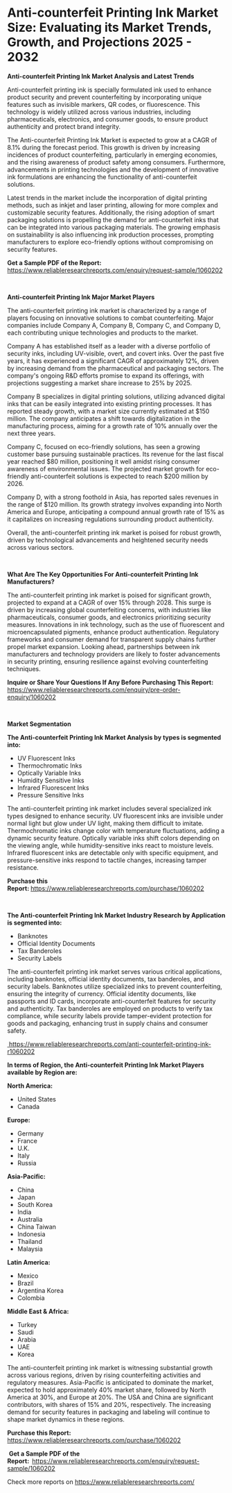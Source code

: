 <p><h1>Anti-counterfeit Printing Ink Market Size: Evaluating its Market Trends, Growth, and Projections 2025 - 2032</h1></p><p><strong>Anti-counterfeit Printing Ink Market Analysis and Latest Trends</strong></p>
<p><p>Anti-counterfeit printing ink is specially formulated ink used to enhance product security and prevent counterfeiting by incorporating unique features such as invisible markers, QR codes, or fluorescence. This technology is widely utilized across various industries, including pharmaceuticals, electronics, and consumer goods, to ensure product authenticity and protect brand integrity.</p><p>The Anti-counterfeit Printing Ink Market is expected to grow at a CAGR of 8.1% during the forecast period. This growth is driven by increasing incidences of product counterfeiting, particularly in emerging economies, and the rising awareness of product safety among consumers. Furthermore, advancements in printing technologies and the development of innovative ink formulations are enhancing the functionality of anti-counterfeit solutions.</p><p>Latest trends in the market include the incorporation of digital printing methods, such as inkjet and laser printing, allowing for more complex and customizable security features. Additionally, the rising adoption of smart packaging solutions is propelling the demand for anti-counterfeit inks that can be integrated into various packaging materials. The growing emphasis on sustainability is also influencing ink production processes, prompting manufacturers to explore eco-friendly options without compromising on security features.</p></p>
<p><strong>Get a Sample PDF of the Report:&nbsp;</strong> <a href="https://www.reliableresearchreports.com/enquiry/request-sample/1060202?utm_campaign=2180&utm_medium=2&utm_source=Github&utm_content=ia&utm_term=22032025&utm_id=anti-counterfeit-printing-ink">https://www.reliableresearchreports.com/enquiry/request-sample/1060202</a></p>
<p>&nbsp;</p>
<p><strong>Anti-counterfeit Printing Ink Major Market Players</strong></p>
<p><p>The anti-counterfeit printing ink market is characterized by a range of players focusing on innovative solutions to combat counterfeiting. Major companies include Company A, Company B, Company C, and Company D, each contributing unique technologies and products to the market.</p><p>Company A has established itself as a leader with a diverse portfolio of security inks, including UV-visible, overt, and covert inks. Over the past five years, it has experienced a significant CAGR of approximately 12%, driven by increasing demand from the pharmaceutical and packaging sectors. The company's ongoing R&D efforts promise to expand its offerings, with projections suggesting a market share increase to 25% by 2025.</p><p>Company B specializes in digital printing solutions, utilizing advanced digital inks that can be easily integrated into existing printing processes. It has reported steady growth, with a market size currently estimated at $150 million. The company anticipates a shift towards digitalization in the manufacturing process, aiming for a growth rate of 10% annually over the next three years.</p><p>Company C, focused on eco-friendly solutions, has seen a growing customer base pursuing sustainable practices. Its revenue for the last fiscal year reached $80 million, positioning it well amidst rising consumer awareness of environmental issues. The projected market growth for eco-friendly anti-counterfeit solutions is expected to reach $200 million by 2026.</p><p>Company D, with a strong foothold in Asia, has reported sales revenues in the range of $120 million. Its growth strategy involves expanding into North America and Europe, anticipating a compound annual growth rate of 15% as it capitalizes on increasing regulations surrounding product authenticity.</p><p>Overall, the anti-counterfeit printing ink market is poised for robust growth, driven by technological advancements and heightened security needs across various sectors.</p></p>
<p>&nbsp;</p>
<p><strong>What Are The Key Opportunities For Anti-counterfeit Printing Ink Manufacturers?</strong></p>
<p><p>The anti-counterfeit printing ink market is poised for significant growth, projected to expand at a CAGR of over 15% through 2028. This surge is driven by increasing global counterfeiting concerns, with industries like pharmaceuticals, consumer goods, and electronics prioritizing security measures. Innovations in ink technology, such as the use of fluorescent and microencapsulated pigments, enhance product authentication. Regulatory frameworks and consumer demand for transparent supply chains further propel market expansion. Looking ahead, partnerships between ink manufacturers and technology providers are likely to foster advancements in security printing, ensuring resilience against evolving counterfeiting techniques.</p></p>
<p><strong>Inquire or Share Your Questions If Any Before Purchasing This Report:</strong> <a href="https://www.reliableresearchreports.com/enquiry/pre-order-enquiry/1060202?utm_campaign=2180&utm_medium=2&utm_source=Github&utm_content=ia&utm_term=22032025&utm_id=anti-counterfeit-printing-ink">https://www.reliableresearchreports.com/enquiry/pre-order-enquiry/1060202</a></p>
<p>&nbsp;</p>
<p><strong>Market Segmentation</strong></p>
<p><strong>The Anti-counterfeit Printing Ink Market Analysis by types is segmented into:</strong></p>
<p><ul><li>UV Fluorescent Inks</li><li>Thermochromatic Inks</li><li>Optically Variable Inks</li><li>Humidity Sensitive Inks</li><li>Infrared Fluorescent Inks</li><li>Pressure Sensitive Inks</li></ul></p>
<p><p>The anti-counterfeit printing ink market includes several specialized ink types designed to enhance security. UV fluorescent inks are invisible under normal light but glow under UV light, making them difficult to imitate. Thermochromatic inks change color with temperature fluctuations, adding a dynamic security feature. Optically variable inks shift colors depending on the viewing angle, while humidity-sensitive inks react to moisture levels. Infrared fluorescent inks are detectable only with specific equipment, and pressure-sensitive inks respond to tactile changes, increasing tamper resistance.</p></p>
<p><strong>Purchase this Report:&nbsp;</strong><a href="https://www.reliableresearchreports.com/purchase/1060202?utm_campaign=2180&utm_medium=2&utm_source=Github&utm_content=ia&utm_term=22032025&utm_id=anti-counterfeit-printing-ink">https://www.reliableresearchreports.com/purchase/1060202</a></p>
<p>&nbsp;</p>
<p><strong>The Anti-counterfeit Printing Ink Market Industry Research by Application is segmented into:</strong></p>
<p><ul><li>Banknotes</li><li>Official Identity Documents</li><li>Tax Banderoles</li><li>Security Labels</li></ul></p>
<p><p>The anti-counterfeit printing ink market serves various critical applications, including banknotes, official identity documents, tax banderoles, and security labels. Banknotes utilize specialized inks to prevent counterfeiting, ensuring the integrity of currency. Official identity documents, like passports and ID cards, incorporate anti-counterfeit features for security and authenticity. Tax banderoles are employed on products to verify tax compliance, while security labels provide tamper-evident protection for goods and packaging, enhancing trust in supply chains and consumer safety.</p></p>
<p><a href="https://www.reliableresearchreports.com/anti-counterfeit-printing-ink-r1060202?utm_campaign=2180&utm_medium=2&utm_source=Github&utm_content=ia&utm_term=22032025&utm_id=anti-counterfeit-printing-ink">&nbsp;https://www.reliableresearchreports.com/anti-counterfeit-printing-ink-r1060202</a></p>
<p><strong>In terms of Region, the Anti-counterfeit Printing Ink Market Players available by Region are:</strong></p>
<p>
    <p> <strong> North America: </strong>
        <ul>
            <li>United States</li>
            <li>Canada</li>
        </ul>
        </p> 
    <p> <strong> Europe: </strong>
        <ul>
            <li>Germany</li>
            <li>France</li>
            <li>U.K.</li>
            <li>Italy</li>
            <li>Russia</li>
        </ul>
        </p> 
    <p> <strong> Asia-Pacific: </strong>
        <ul>
            <li>China</li>
            <li>Japan</li>
            <li>South Korea</li>
            <li>India</li>
            <li>Australia</li>
            <li>China Taiwan</li>
            <li>Indonesia</li>
            <li>Thailand</li>
            <li>Malaysia</li>
        </ul>
        </p> 
    <p> <strong> Latin America: </strong>
        <ul>
            <li>Mexico</li>
            <li>Brazil</li>
            <li>Argentina Korea</li>
            <li>Colombia</li>
        </ul>
        </p> 
    <p> <strong> Middle East & Africa: </strong>
        <ul>
            <li>Turkey</li>
            <li>Saudi</li>
            <li>Arabia</li>
            <li>UAE</li>
            <li>Korea</li>
        </ul>
    </p>
    </p>
<p><p>The anti-counterfeit printing ink market is witnessing substantial growth across various regions, driven by rising counterfeiting activities and regulatory measures. Asia-Pacific is anticipated to dominate the market, expected to hold approximately 40% market share, followed by North America at 30%, and Europe at 20%. The USA and China are significant contributors, with shares of 15% and 20%, respectively. The increasing demand for security features in packaging and labeling will continue to shape market dynamics in these regions.</p></p>
<p><strong>Purchase this Report: </strong><a href="https://www.reliableresearchreports.com/purchase/1060202?utm_campaign=2180&utm_medium=2&utm_source=Github&utm_content=ia&utm_term=22032025&utm_id=anti-counterfeit-printing-ink">https://www.reliableresearchreports.com/purchase/1060202</a></p>
<p>&nbsp;<strong>Get a Sample PDF of the Report:&nbsp;&nbsp;</strong><a href="https://www.reliableresearchreports.com/enquiry/request-sample/1060202?utm_campaign=2180&utm_medium=2&utm_source=Github&utm_content=ia&utm_term=22032025&utm_id=anti-counterfeit-printing-ink">https://www.reliableresearchreports.com/enquiry/request-sample/1060202</a></p>
<p><strong></strong></p>
<p>Check more reports on <a href="https://www.reliableresearchreports.com/?utm_campaign=2180&utm_medium=2&utm_source=Github&utm_content=ia&utm_term=22032025&utm_id=anti-counterfeit-printing-ink">https://www.reliableresearchreports.com/</a></p>